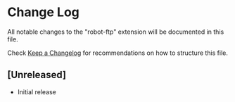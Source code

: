 # Change Log

All notable changes to the "robot-ftp" extension will be documented in this file.

Check [Keep a Changelog](http://keepachangelog.com/) for recommendations on how to structure this file.

## [Unreleased]

- Initial release